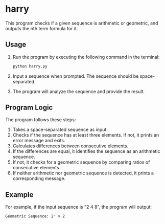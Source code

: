 # harry

This program checks if a given sequence is arithmetic or geometric, and outputs the nth term formula for it.

## Usage

1. Run the program by executing the following command in the terminal:

    ```bash
    python harry.py
    ```

2. Input a sequence when prompted. The sequence should be space-separated.

3. The program will analyze the sequence and provide the result.

## Program Logic

The program follows these steps:

1. Takes a space-separated sequence as input.
2. Checks if the sequence has at least three elements. If not, it prints an error message and exits.
3. Calculates differences between consecutive elements.
4. If the differences are equal, it identifies the sequence as an arithmetic sequence.
5. If not, it checks for a geometric sequence by comparing ratios of consecutive elements.
6. If neither arithmetic nor geometric sequence is detected, it prints a corresponding message.

## Example

For example, if the input sequence is "2 4 8", the program will output:

```bash
Geometric Sequence: 2ⁿ × 2
